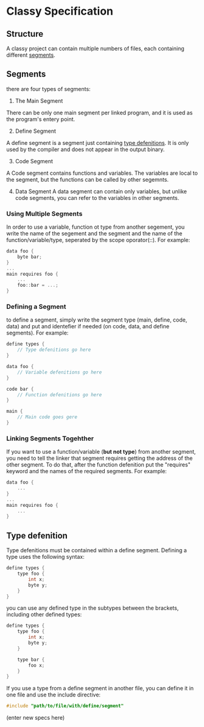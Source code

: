 # Classy Specification

## Structure

A classy project can contain multiple numbers of files, each containing different [segments](#Segments).

## Segments

there are four types of segments:

1. The Main Segment

  There can be only one main segment per linked program, and it is used as the program's entery point.

2. Define Segment

  A define segment is a segment just containing [type defenitions](#Type-Defenition). It is only used by the compiler and does not appear in the output binary.

3. Code Segment

  A Code segment contains functions and variables. The variables are local to the segment, but the functions can be called by other segemnts.

4. Data Segment
  A data segment can contain only variables, but unlike code segments, you can refer to the variables in other segments.

### Using Multiple Segments

In order to use a variable, function ot type from another segement, you write the name of the segement and the segment and the name of the function/variable/type, seperated by the scope oporator(::). For example:

``` c
data foo {
    byte bar;
}
...
main requires foo {
    ...
    foo::bar = ...;
}
```

### Defining a Segment

to define a segment, simply write the segment type (main, define, code, data) and put and identefier if needed (on code, data, and define segments). For example:

```c
define types {
    // Type defenitions go here
}

data foo {
    // Variable defenitions go here
}

code bar {
    // Function defenitions go here
}

main {
    // Main code goes gere
}
```

### Linking Segments Togehther

If you want to use a function/variable (__but not type__) from another segment, you need to tell the linker that segment requires getting the address of the other segment. To do that, after the function defenition put the "requires" keyword and the names of the required segments. For example:

```c
data foo {
    ...
}
...
main requires foo {
    ...
}
```

## Type defenition

Type defenitions must be contained within a define segment. Defining a type uses the following syntax:

```c
define types {
    type foo {
        int x;
        byte y;
    }
}
```

you can use any defined type in the subtypes between the brackets, including other defined types:

```c
define types {
    type foo {
        int x;
        byte y;
    }

    type bar {
        foo x;
    }
}
```

If you use a type from a define segment in another file, you can define it in one file and use the include directive:

```c
#include "path/to/file/with/define/segment"
```
(enter new specs here)

